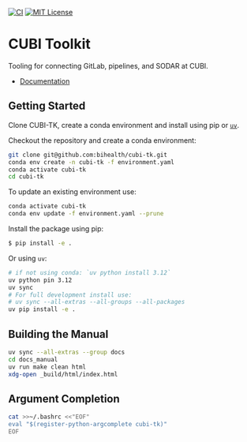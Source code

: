 [![CI](https://github.com/bihealth/cubi-tk/actions/workflows/main.yml/badge.svg)](https://github.com/bihealth/cubi-tk/actions/workflows/main.yml)
[![MIT License](https://img.shields.io/badge/License-MIT-green.svg)](https://opensource.org/licenses/MIT)

# CUBI Toolkit

Tooling for connecting GitLab, pipelines, and SODAR at CUBI.

- [Documentation](https://cubi-tk.readthedocs.io/en/latest/?badge=latest)

## Getting Started

Clone CUBI-TK, create a conda environment and install using pip or [`uv`](https://docs.astral.sh/uv/).

Checkout the repository and create a conda environment:
```bash
git clone git@github.com:bihealth/cubi-tk.git
conda env create -n cubi-tk -f environment.yaml
conda activate cubi-tk
cd cubi-tk
```

To update an existing environment use:
```bash
conda activate cubi-tk
conda env update -f environment.yaml --prune
```

Install the package using pip:
```bash
$ pip install -e .
```

Or using `uv`:
```bash
# if not using conda: `uv python install 3.12`
uv python pin 3.12
uv sync
# For full development install use:
# uv sync --all-extras --all-groups --all-packages
uv pip install -e .
```

## Building the Manual

```bash
uv sync --all-extras --group docs
cd docs_manual
uv run make clean html
xdg-open _build/html/index.html
```

## Argument Completion

```bash
cat >>~/.bashrc <<"EOF"
eval "$(register-python-argcomplete cubi-tk)"
EOF
```
